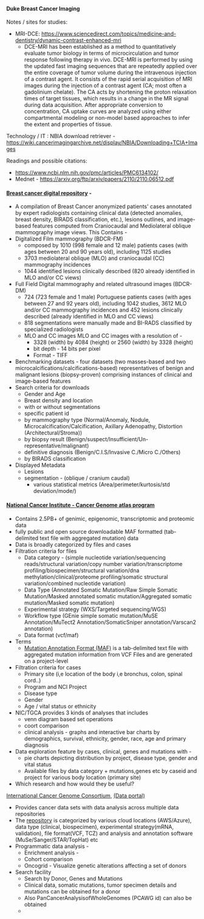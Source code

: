 #### Duke Breast Cancer Imaging

Notes / sites for studies:
- MRI-DCE: https://www.sciencedirect.com/topics/medicine-and-dentistry/dynamic-contrast-enhanced-mri
  - DCE-MRI has been established as a method to quantitatively evaluate tumor biology in terms of microcirculation and tumor response following therapy in vivo. DCE-MRI is performed by using the updated fast imaging sequences that are repeatedly applied over the entire coverage of tumor volume during the intravenous injection of a contrast agent. It consists of the rapid serial acquisition of MRI images during the injection of a contrast agent (CA; most often a gadolinium chelate). The CA acts by shortening the proton relaxation times of target tissues, which results in a change in the MR signal during data acquisition. After appropriate conversion to concentration, CA uptake curves are analyzed using either compartmental modeling or non-model based approaches to infer the extent and properties of tissue.

Technology / IT : 
NBIA download retriever - https://wiki.cancerimagingarchive.net/display/NBIA/Downloading+TCIA+Images

Readings and possible citations:
- https://www.ncbi.nlm.nih.gov/pmc/articles/PMC6134102/
- Mednet - https://arxiv.org/ftp/arxiv/papers/2110/2110.06512.pdf

#### [Breast cancer digital repository](https://bcdr.eu/) - 
- A compilation of Breast Cancer anonymized patients' cases annotated by expert radiologists containing clinical data (detected anomalies, breast density, BIRADS classification, etc.), lesions outlines, and image-based features computed from Craniocaudal and Mediolateral oblique mammography image views. This Contains - 
- Digitalized Film mammography (BDCR-FM)
  - composed by 1010 (998 female and 12 male) patients cases (with ages between 20 and 90 years old), including 1125 studies
  - 3703 mediolateral oblique (MLO) and craniocaudal (CC) mammography incidences 
  - 1044 identified lesions clinically described (820 already identified in MLO and/or CC views)
- Full Field Digital mammography and related ultrasound images (BDCR-DM)
  - 724 (723 female and 1 male) Portuguese patients cases (with ages between 27 and 92 years old), including 1042 studies, 3612 MLO and/or CC mammography incidences and 452 lesions clinically described (already identified in MLO and CC views)
  - 818 segmentations were manually made and BI-RADS classified by specialized radiologists
  - MLO and CC images MLO and CC images with a resolution of - 
    - 3328 (width) by 4084 (height) or 2560 (width) by 3328 (height) 
    - bit depth - 14 bits per pixel
    - Format - TIFF
- Benchmarking datasets - four datasets (two masses-based and two microcalcifications/calcifications-based) representatives of benign and malignant lesions (biopsy-proven) comprising instances of clinical and image-based features
- Search criteria for downloads
  - Gender and Age 
  - Breast density and location
  - with or without segmentations
  - specific patient id
  - by mammography type (Normal/Anomaly, Nodule, Microcalcification/Calcification, Axillary Adenopathy, Distortion (Architectural/Stroma))
  - by biopsy result (Benign/suspect/Insufficient/Un-representative/malignant)
  - definitive diagnosis (Benign/C.I.S/Invasive C./Micro C./Others)
  - by BIRADS classification 
 - Displayed Metadata
   - Lesions 
   - segmentation - (oblique / cranium caudal)
     - various statistical metrics (Area/perimeter/kurtosis/std deviation/mode/)

#### [National Cancer Institute - Cancer Genome atlas program](https://www.cancer.gov/about-nci/organization/ccg/research/structural-genomics/tcga)
- Contains 2.5PB+ of genimic, epigenomic, transcriptomic and proteomic data 
- fully public and open source downloadable MAF formatted (tab-delimited text file with aggregated mutation) data
- Data is broadly categorized by files and cases
- Filtration criteria for files
  - Data category - (simple nucleotide variation/sequencing reads/structural variation/copy number variation/transcriptome profiling/biospecimen/structural variation/dna methylation/clinical/proteome profiling/somatic structural variation/combined nucleotide variation)
  - Data Type (Annotated Somatic Mutation/Raw Simple Somatic Mutation/Masked annotated somatic mutation/Aggregated somatic mutation/Masked somatic mutation)
  - Experimental strategy (WXS/Targeted sequencing/WGS)
  - Workflow type (GEnie simple somatic mutation/MuSE Annotation/MuTect2 Annotation/SomaticSniper annotation/Varscan2 annotation)
  - Data format (vcf/maf)
- Terms 
  - [Mutation Annotation Format (MAF)](https://docs.gdc.cancer.gov/Data/File_Formats/MAF_Format/#:~:text=Mutation%20Annotation%20Format%20(MAF)%20is,(or%20open%2Daccess).) is a tab-delimited text file with aggregated mutation information from VCF Files and are generated on a project-level
- Filtration criteria for cases
  - Primary site (i,e location of the body i,e bronchus, colon, spinal cord..)
  - Program and NCI Project
  - Disease type 
  - Gender
  - Age / vital status or ethnicity
 - NIC/TGCA provides 3 kinds of analyses that includes 
   - venn diagram based set operations
   - coort comparison
   - clinical analysis - graphs and interactive bar charts by demographics, survival, ethnicity, gender, race, age and primary diagnosis 
 - Data exploration feature by cases, clinical, genes and mutations with - 
   - pie charts depicting distribution by project, disease type, gender and vital status 
   - Available files by data category + mutations,genes etc by caseid and project for various body location (primary site) 
- Which research and how would they be useful?

[International Cancer Genome Consortium](http://icgc.org), [(Data portal)](http://dcc.icgc.org/)
* Provides cancer data sets with data analysis across multiple data repositories
* The [repository]() is categorized by various cloud locations (AWS/Azure), data type (clinical, biospecimen), experimental strategy(mRNA, validation), file format(VCF, TCZ) and analysis and annotation software (MuSe/Sanger/STAR/TopHat) etc
* Programmatic data analysis - 
  * Enrichment analysis - 
  * Cohort comparison
  * Oncogrid - Visualize genetic alterations affecting a set of donors
* Search facility 
  * Search by Donor, Genes and Mutations
  * Clinical data, somatic mutations, tumor specimen details and mutations can be obtained for a donor
  * Also PanCancerAnalysisofWholeGenomes (PCAWG id) can also be obtained
  * 
